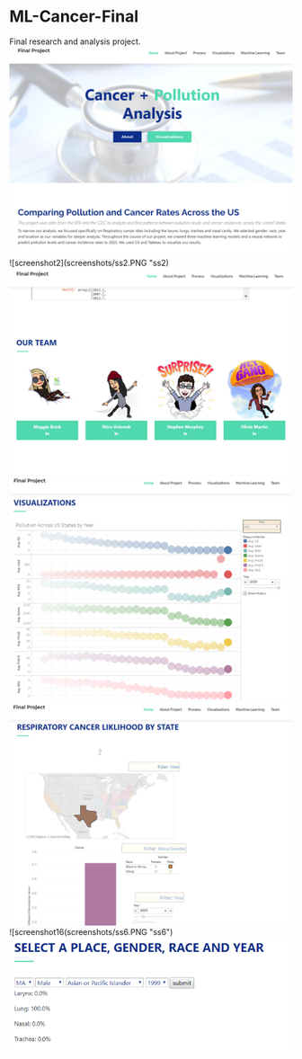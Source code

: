 # ML-Cancer-Final
Final research and analysis project.
![screenshot1](screenshots/ss1.PNG "ss1")
![screenshot2](screenshots/ss2.PNG "ss2)
![screenshot3](screenshots/ss3.PNG "ss3")
![screenshot4](screenshots/ss4.PNG "ss4")
![screenshot5](screenshots/ss5.PNG "ss5")
![screenshot16(screenshots/ss6.PNG "ss6")
![screenshot7](screenshots/ss7.PNG "ss7")
